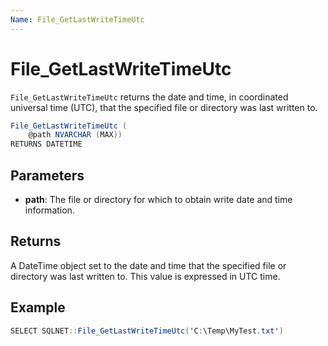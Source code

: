 ```yaml
---
Name: File_GetLastWriteTimeUtc
---
```


# File_GetLastWriteTimeUtc

`File_GetLastWriteTimeUtc` returns the date and time, in coordinated universal time (UTC), that the specified file or directory was last written to.

```csharp
File_GetLastWriteTimeUtc (
	@path NVARCHAR (MAX))
RETURNS DATETIME
```

## Parameters

 - **path**: The file or directory for which to obtain write date and time information.

## Returns

A DateTime object set to the date and time that the specified file or directory was last written to. This value is expressed in UTC time.

## Example

```csharp
SELECT SQLNET::File_GetLastWriteTimeUtc('C:\Temp\MyTest.txt')
```

